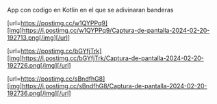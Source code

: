 App con codigo en Kotlin en el que se adivinaran banderas 

[url=https://postimg.cc/w1QYPPq9][img]https://i.postimg.cc/w1QYPPq9/Captura-de-pantalla-2024-02-20-192713.png[/img][/url]

[url=https://postimg.cc/bGYfjTrk][img]https://i.postimg.cc/bGYfjTrk/Captura-de-pantalla-2024-02-20-192726.png[/img][/url]

[url=https://postimg.cc/sBndfhG8][img]https://i.postimg.cc/sBndfhG8/Captura-de-pantalla-2024-02-20-192736.png[/img][/url]
